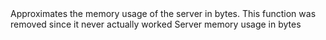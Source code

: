 <function name="ApproximateProcessMemoryUsage" parent="gameserver" type="libraryfunc">
	<description>
		Approximates the memory usage of the server in bytes.
		<removed version="0.8">This function was removed since it never actually worked</removed>
		<added version="0.7"></added>
	</description>
	<realm>Server</realm>
	<rets>
		<ret name="memoryUsage" type="number">memory usage in bytes</ret>
	</rets>
</function>